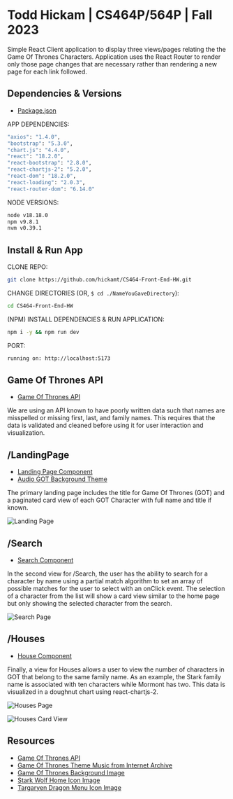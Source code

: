 # Todd Hickam | CS464P/564P | Fall 2023

Simple React Client application to display three views/pages relating the the Game Of Thrones Characters. Application uses the React Router to render only those page changes that are necessary rather than rendering a new page for each link followed.

## Dependencies & Versions

- [Package.json](./package.json)

APP DEPENDENCIES:

```bash
"axios": "1.4.0",
"bootstrap": "5.3.0",
"chart.js": "4.4.0",
"react": "18.2.0",
"react-bootstrap": "2.8.0",
"react-chartjs-2": "5.2.0",
"react-dom": "18.2.0",
"react-loading": "2.0.3",
"react-router-dom": "6.14.0"
```

NODE VERSIONS:

```bash
node v18.18.0
npm v9.8.1
nvm v0.39.1
```

## Install & Run App

CLONE REPO:

```bash
git clone https://github.com/hickamt/CS464-Front-End-HW.git
```

CHANGE DIRECTORIES (OR, `$ cd ./NameYouGaveDirectory`):

```bash
cd CS464-Front-End-HW
```

(NPM) INSTALL DEPENDENCIES & RUN APPLICATION:

```bash
npm i -y && npm run dev
```

PORT:

```bash
running on: http://localhost:5173
```

## Game Of Thrones API

- [Game Of Thrones API](https://thronesapi.com/api/v2/Characters)

We are using an API known to have poorly written data such that names are misspelled or missing first, last, and family names. This requires that the data is validated and cleaned before using it for user interaction and visualization.

## /LandingPage

- [Landing Page Component](./src/pages/LandingPage.jsx)
- [Audio GOT Background Theme](./src/App.jsx)

The primary landing page includes the title for Game Of Thrones (GOT) and a paginated card view of each GOT Character with full name and title if known.

![Landing Page](./public/landing.png)

## /Search

- [Search Component](./src/components/search/Search.jsx)

In the second view for /Search, the user has the ability to search for a character by name using a partial match algorithm to set an array of possible matches for the user to select with an onClick event. The selection of a character from the list will show a card view similar to the home page but only showing the selected character from the search.

![Search Page](./public/search.png)

## /Houses

- [House Component](./src/components/houses/Houses.jsx)

Finally, a view for Houses allows a user to view the number of characters in GOT that belong to the same family name. As an example, the Stark family name is associated with ten characters while Mormont has two. This data is visualized in a doughnut chart using react-chartjs-2.

![Houses Page](./public/houses.png)

![Houses Card View](./public/houses_two.png)

## Resources

- [Game Of Thrones API](https://thronesapi.com/)
- [Game Of Thrones Theme Music from Internet Archive](https://ia801007.us.archive.org/29/items/01MainTitle_201905/01%20Main%20Title.mp3)
- [Game Of Thrones Background Image](https://wallpapersafari.com/game-of-thrones-house-wallpapers/)
- [Stark Wolf Home Icon Image](https://wallpapercave.com/wp/ZHKjkPR.jpg)
- [Targaryen Dragon Menu Icon Image](https://banner2.kisspng.com/20180403/jfq/kisspng-daenerys-targaryen-tyrion-lannister-house-targarye-throne-5ac308e0c79523.1654454215227312328175.jpg)
